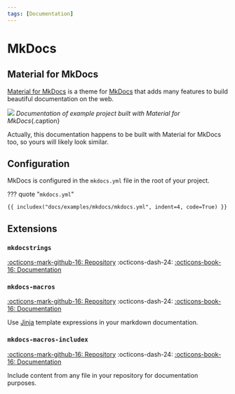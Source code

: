 ```yaml
---
tags: [Documentation]
---
```


# MkDocs

## Material for MkDocs

[Material for MkDocs] is a theme for [MkDocs] that adds many features to build beautiful documentation on the web.

![](https://cln.sh/MtfFQRS1+)
*Documentation of example project built with Material for MkDocs*{.caption}

Actually, this documentation happens to be built with Material for MkDocs too, so yours will likely look similar.

## Configuration

MkDocs is configured in the `mkdocs.yml` file in the root of your project.

??? quote "`mkdocs.yml`"

    {{ includex("docs/examples/mkdocs/mkdocs.yml", indent=4, code=True) }}

## Extensions

### `mkdocstrings`

[:octicons-mark-github-16: Repository][mkdocstrings] :octicons-dash-24: [:octicons-book-16: Documentation][mkdocstrings-docs]

### `mkdocs-macros`

[:octicons-mark-github-16: Repository][mkdocs-macros-github] :octicons-dash-24: [:octicons-book-16: Documentation][mkdocs-macros-docs]

Use [Jinja][] template expressions in your markdown documentation.

### `mkdocs-macros-includex`

[:octicons-mark-github-16: Repository][includex-github] :octicons-dash-24: [:octicons-book-16: Documentation][includex-docs]

Include content from any file in your repository for documentation purposes.

[material for mkdocs]: https://squidfunk.github.io/mkdocs-material/
[mkdocs]: https://www.mkdocs.org/
[jinja]: https://jinja.palletsprojects.com/templates/
[includex-github]: https://github.com/jannismain/mkdocs-macros-includex
[includex-docs]: https://jannismain.github.io/mkdocs-macros-includex
[mkdocs-macros-includex]: https://pypi.org/project/mkdocs-macros-includex/
[mkdocs-macros-github]: https://github.com/fralau/mkdocs_macros_plugin
[mkdocs-macros-docs]: https://mkdocs-macros-plugin.readthedocs.io/
[mkdocstrings]: https://github.com/mkdocstrings/mkdocstrings
[mkdocstrings-docs]: https://mkdocstrings.github.io/
